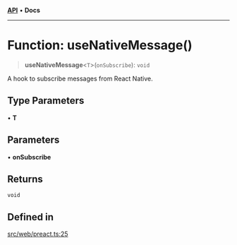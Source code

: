 [**API**](../../../API.md) • **Docs**

***

# Function: useNativeMessage()

> **useNativeMessage**\<`T`\>(`onSubscribe`): `void`

A hook to subscribe messages from React Native.

## Type Parameters

• **T**

## Parameters

• **onSubscribe**

## Returns

`void`

## Defined in

[src/web/preact.ts:25](https://github.com/aladdinstudios/react-native-react-bridge/blob/655f877ebb3bf619b210aad74eeb5292e18e24cb/src/web/preact.ts#L25)
